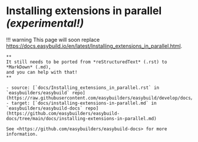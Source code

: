 # Installing extensions in parallel *(experimental!)*

!!! warning
    This page will soon replace <https://docs.easybuild.io/en/latest/Installing_extensions_in_parallel.html>.

    **
    It still needs to be ported from *reStructuredText* (.rst) to *MarkDown* (.md),  
    and you can help with that!
    **

    - source: [`docs/Installing_extensions_in_parallel.rst` in `easybuilders/easybuild` repo](https://raw.githubusercontent.com/easybuilders/easybuild/develop/docs/Installing_extensions_in_parallel.rst)
    - target: [`docs/installing-extensions-in-parallel.md` in `easybuilders/easybuild-docs` repo](https://github.com/easybuilders/easybuild-docs/tree/main/docs/installing-extensions-in-parallel.md)

    See <https://github.com/easybuilders/easybuild-docs> for more information.
